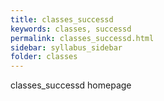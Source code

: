 ```yaml
---
title: classes_successd
keywords: classes, successd
permalink: classes_successd.html
sidebar: syllabus_sidebar
folder: classes
---
```


classes_successd homepage
